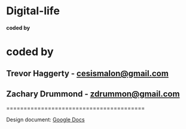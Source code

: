 # Digital-life
#### coded by                 
# coded by                 
## Trevor Haggerty - cesismalon@gmail.com 
## Zachary Drummond - zdrummon@gmail.com  
========================================

Design document: [Google Docs](https://docs.google.com/document/d/1rphPtCc_cWuHt6nPsrO8QDHxlSxieo9ywmOj1b8cb4s/edit?usp=sharing)